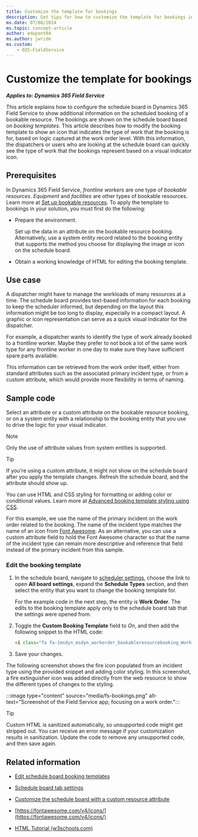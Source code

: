 ```yaml
---
title: Customize the template for bookings
description: Get tips for how to customize the template for bookings in solutions with Dynamics 365 Field Service.
ms.date: 07/08/2024
ms.topic: concept-article
author: edupont04
ms.author: jwride
ms.custom:
    - O25-FieldService
---
```

# Customize the template for bookings

***Applies to: Dynamics 365 Field Service***

This article explains how to configure the schedule board in Dynamics 365 Field Service to show additional information on the scheduled booking of a bookable resource. The bookings are shown on the schedule board based on *booking templates*. This article describes how to modify the booking template to show an icon that indicates the type of work that the booking is for, based on logic captured at the work order level. With this information, the dispatchers or users who are looking at the schedule board can quickly see the type of work that the bookings represent based on a visual indicator icon.

## Prerequisites

In Dynamics 365 Field Service, *frontline workers* are one type of *bookable resources*. *Equipment* and *facilities* are other types of bookable resources. Learn more at [Set up bookable resources](/dynamics365/field-service/set-up-bookable-resources). To apply the template to bookings in your solution, you must first do the following:

- Prepare the environment.

  Set up the data in an attribute on the bookable resource booking. Alternatively, use a system entity record related to the booking entity that supports the method you choose for displaying the image or icon on the schedule board.

- Obtain a working knowledge of HTML for editing the booking template.

## Use case

A dispatcher might have to manage the workloads of many resources at a time. The schedule board provides text-based information for each booking to keep the scheduler informed, but depending on the layout this information might be too long to display, especially in a compact layout. A graphic or icon representation can serve as a quick visual indicator for the dispatcher.

For example, a dispatcher wants to identify the type of work already booked to a frontline worker. Maybe they prefer to not book a lot of the same work type for any frontline worker in one day to make sure they have sufficient spare parts available.

This information can be retrieved from the work order itself, either from standard attributes such as the associated primary incident type, or from a custom attribute, which would provide more flexibility in terms of naming.

## Sample code

Select an attribute or a custom attribute on the bookable resource booking, or on a system entity with a relationship to the booking entity that you use to drive the logic for your visual indicator.  

> [!NOTE]
> Only the use of attribute values from system entities is supported.

> [!TIP]
> If you're using a custom attribute, it might not show on the schedule board after you apply the template changes. Refresh the schedule board, and the attribute should show up.  

You can use HTML and CSS styling for formatting or adding color or conditional values. Learn more at [Advanced booking template styling using CSS](/dynamics365/field-service/booking-template#advanced-booking-template-styling-using-css).  

For this example, we use the name of the primary incident on the work order related to the booking. The name of the incident type matches the name of an icon from [Font Awesome](https://fontawesome.com/v4/icons/). As an alternative, you can use a custom attribute field to hold the Font Awesome character so that the name of the incident type can remain more descriptive and reference that field instead of the primary incident from this sample.

### Edit the booking template

1. In the schedule board, navigate to [scheduler settings](/dynamics365/field-service/schedule-board-tab-settings), choose the link to open **All board settings**, expand the **Schedule Types** section, and then select the entity that you want to change the booking template for.

    For the example code in the next step, the entity is **Work Order**. The edits to the booking template apply only to the schedule board tab that the settings were opened from.  
2. Toggle the **Custom Booking Template** field to *On*, and then add the following snippet to the HTML code:

    ```html
    <i class="fa fa-{msdyn_msdyn_workorder_bookableresourcebooking_WorkOrder.msdyn_primaryincidenttype}"></i>
    ```

3. Save your changes.

The following screenshot shows the fire icon populated from an incident type using the provided snippet and adding color styling. In this screenshot, a fire extinguisher icon was added directly from the web resource to show the different types of changes to the styling.

:::image type="content" source="media/fs-bookings.png" alt-text="Screenshot of the Field Service app, focusing on a work order.":::

> [!TIP]
> Custom HTML is sanitized automatically, so unsupported code might get stripped out. You can receive an error message if your customization results in sanitization. Update the code to remove any unsupported code, and then save again.

## Related information

- [Edit schedule board booking templates](/dynamics365/field-service/booking-template)

- [Schedule board tab settings](/dynamics365/field-service/schedule-board-tab-settings)

- [Customize the schedule board with a custom resource attribute](/dynamics365/field-service/extend-schedule-board-custom-resource-attribute)

- [https://fontawesome.com/v4/icons/](https://fontawesome.com/v4/icons/)

- [HTML Tutorial (w3schools.com)](https://www.w3schools.com/html/default.asp)

<!-- ## Tags

*Field Service Features:* Schedule Board, Scheduling, Bookings, Resources, Booking templates

*Products:* Dynamics 365 Field Service, O25-FieldService -->
